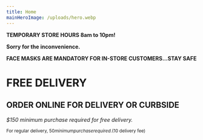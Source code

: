 ```yaml
---
title: Home
mainHeroImage: /uploads/hero.webp
---
```

**TEMPORARY STORE HOURS 8am to 10pm!** 

 **Sorry for the inconvenience.** 

**FACE MASKS ARE MANDATORY FOR IN-STORE CUSTOMERS...STAY SAFE**

# FREE DELIVERY

## ORDER ONLINE FOR DELIVERY&nbsp;OR&nbsp;CURBSIDE

*$150 minimum purchase required for free delivery.*  

<small>For regular delivery, $50 minimum purchase required. ($10 delivery fee)<small>